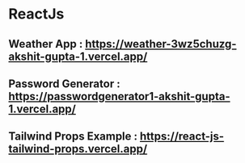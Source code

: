 # ReactJs

## Weather App : https://weather-3wz5chuzg-akshit-gupta-1.vercel.app/
## Password Generator : https://passwordgenerator1-akshit-gupta-1.vercel.app/
## Tailwind Props Example  : https://react-js-tailwind-props.vercel.app/
